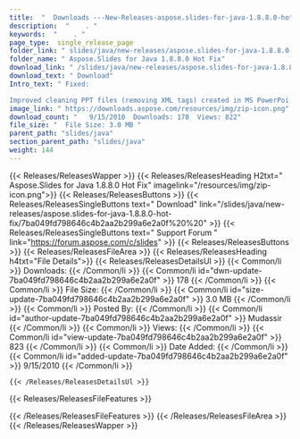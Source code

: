 ```yaml
---
title:  "  Downloads ---New-Releases-aspose.slides-for-java-1.8.8.0-hot-fix . " 
description:  "    . " 
keywords:  "    . " 
page_type:  single_release_page
folder_link: " slides/java/new-releases/aspose.slides-for-java-1.8.8.0-hot-fix/"
folder_name: " Aspose.Slides for Java 1.8.8.0 Hot Fix"
download_link: " /slides/java/new-releases/aspose.slides-for-java-1.8.8.0-hot-fix/7ba049fd798646c4b2aa2b299a6e2a0f"
download_text: " Download"
Intro_text: " Fixed:

Improved cleaning PPT files (removing XML tags) created in MS PowerPoi..."
image_link: " https://downloads.aspose.com/resources/img/zip-icon.png"
download_count: "   9/15/2010  Downloads: 178  Views: 822"
file_size: "  File Size: 3.0 MB "
parent_path: "slides/java"
section_parent_path: "slides/java"
weight: 144 
---
```


{{< Releases/ReleasesWapper >}}
  {{< Releases/ReleasesHeading H2txt=" Aspose.Slides for Java 1.8.8.0 Hot Fix" imagelink="/resources/img/zip-icon.png">}}
  {{< Releases/ReleasesButtons >}}
    {{< Releases/ReleasesSingleButtons text=" Download" link="/slides/java/new-releases/aspose.slides-for-java-1.8.8.0-hot-fix/7ba049fd798646c4b2aa2b299a6e2a0f%20%20" >}}
    {{< Releases/ReleasesSingleButtons text=" Support Forum " link="https://forum.aspose.com/c/slides" >}}
  {{< Releases/ReleasesButtons >}}
  {{< Releases/ReleasesFileArea >}}
    {{< Releases/ReleasesHeading h4txt="File Details">}}
    {{< Releases/ReleasesDetailsUl >}}
            {{< Common/li  >}} Downloads: {{< /Common/li >}} 
      {{< Common/li id="dwn-update-7ba049fd798646c4b2aa2b299a6e2a0f" >}} 178 {{< /Common/li >}} 
      {{< Common/li  >}} File Size: {{< /Common/li >}} 
      {{< Common/li id="size-update-7ba049fd798646c4b2aa2b299a6e2a0f" >}} 3.0 MB {{< /Common/li >}} 
      {{< Common/li  >}} Posted By: {{< /Common/li >}} 
      {{< Common/li id="author-update-7ba049fd798646c4b2aa2b299a6e2a0f" >}} Mudassir {{< /Common/li >}} 
      {{< Common/li  >}} Views: {{< /Common/li >}} 
      {{< Common/li id="view-update-7ba049fd798646c4b2aa2b299a6e2a0f" >}} 823 {{< /Common/li >}} 
      {{< Common/li  >}} Date Added: {{< /Common/li >}} 
      {{< Common/li id="added-update-7ba049fd798646c4b2aa2b299a6e2a0f" >}} 9/15/2010 {{< /Common/li >}} 

    {{< /Releases/ReleasesDetailsUl >}}

  {{< Releases/ReleasesFileFeatures >}}
      
  {{< /Releases/ReleasesFileFeatures >}}
 {{< /Releases/ReleasesFileArea >}}
{{< /Releases/ReleasesWapper >}}


